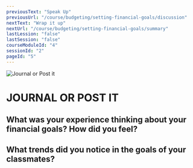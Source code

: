 ```yaml
---
previousText: "Speak Up"
previousUrl: "/course/budgeting/setting-financial-goals/discussion"
nextText: "Wrap it up"
nextUrl: "/course/budgeting/setting-financial-goals/summary"
lastLession: "false"
lastSession: "false"
courseModuleId: "4"
sessionId: "2"
pageId: "5"
---
```



![Journal or Post it](/assets/img/journal-it.png)
# JOURNAL OR POST IT

## What was your experience thinking about your financial goals? How did you feel?
<sparkle-feed-post assignment-name="What was your experience thinking about your financial goals? How did you feel?" ></sparkle-feed-post>

## What trends did you notice in the goals of your classmates?
<sparkle-feed-post assignment-name="What trends did you notice in the goals of your classmates?" ></sparkle-feed-post>